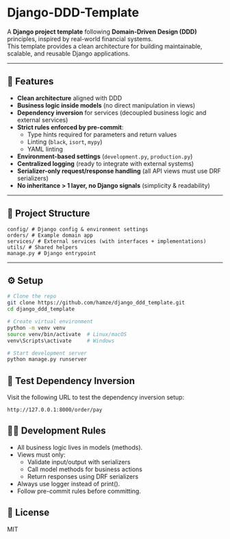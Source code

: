 # Django-DDD-Template

A **Django project template** following **Domain-Driven Design (DDD)** principles, inspired by real-world financial systems.  
This template provides a clean architecture for building maintainable, scalable, and reusable Django applications.

---

## 🚀 Features

- **Clean architecture** aligned with DDD
- **Business logic inside models** (no direct manipulation in views)
- **Dependency inversion** for services (decoupled business logic and external services)
- **Strict rules enforced by pre-commit**:  
  - Type hints required for parameters and return values  
  - Linting (`black`, `isort`, `mypy`)  
  - YAML linting  
- **Environment-based settings** (`development.py`, `production.py`)
- **Centralized logging** (ready to integrate with external systems)
- **Serializer-only request/response handling** (all API views must use DRF serializers)
- **No inheritance > 1 layer, no Django signals** (simplicity & readability)

---

## 📂 Project Structure

```
config/ # Django config & environment settings
orders/ # Example domain app
services/ # External services (with interfaces + implementations)
utils/ # Shared helpers
manage.py # Django entrypoint
```

---

## ⚙️ Setup

```bash
# Clone the repo
git clone https://github.com/hamze/django_ddd_template.git
cd django_ddd_template

# Create virtual environment
python -m venv venv
source venv/bin/activate  # Linux/macOS
venv\Scripts\activate     # Windows

# Start development server
python manage.py runserver
```

## 🧪 Test Dependency Inversion

Visit the following URL to test the dependency inversion setup:
```commandline
http://127.0.0.1:8000/order/pay
```

## 🧑‍💻 Development Rules

- All business logic lives in models (methods).
- Views must only:
  - Validate input/output with serializers
  - Call model methods for business actions
  - Return responses using DRF serializers
- Always use logger instead of print().
- Follow pre-commit rules before committing.

## 📜 License
MIT
